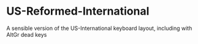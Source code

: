 # US-Reformed-International
A sensible version of the US-International keyboard layout, including with AltGr dead keys
